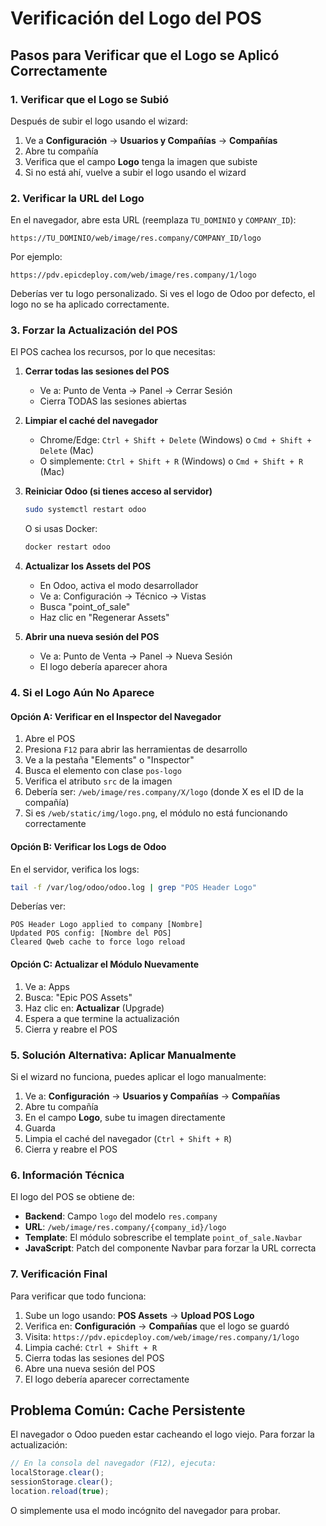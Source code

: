 # Verificación del Logo del POS

## Pasos para Verificar que el Logo se Aplicó Correctamente

### 1. Verificar que el Logo se Subió

Después de subir el logo usando el wizard:

1. Ve a **Configuración** → **Usuarios y Compañías** → **Compañías**
2. Abre tu compañía
3. Verifica que el campo **Logo** tenga la imagen que subiste
4. Si no está ahí, vuelve a subir el logo usando el wizard

### 2. Verificar la URL del Logo

En el navegador, abre esta URL (reemplaza `TU_DOMINIO` y `COMPANY_ID`):

```
https://TU_DOMINIO/web/image/res.company/COMPANY_ID/logo
```

Por ejemplo:
```
https://pdv.epicdeploy.com/web/image/res.company/1/logo
```

Deberías ver tu logo personalizado. Si ves el logo de Odoo por defecto, el logo no se ha aplicado correctamente.

### 3. Forzar la Actualización del POS

El POS cachea los recursos, por lo que necesitas:

1. **Cerrar todas las sesiones del POS**
   - Ve a: Punto de Venta → Panel → Cerrar Sesión
   - Cierra TODAS las sesiones abiertas

2. **Limpiar el caché del navegador**
   - Chrome/Edge: `Ctrl + Shift + Delete` (Windows) o `Cmd + Shift + Delete` (Mac)
   - O simplemente: `Ctrl + Shift + R` (Windows) o `Cmd + Shift + R` (Mac)

3. **Reiniciar Odoo (si tienes acceso al servidor)**
   ```bash
   sudo systemctl restart odoo
   ```
   O si usas Docker:
   ```bash
   docker restart odoo
   ```

4. **Actualizar los Assets del POS**
   - En Odoo, activa el modo desarrollador
   - Ve a: Configuración → Técnico → Vistas
   - Busca "point_of_sale"
   - Haz clic en "Regenerar Assets"

5. **Abrir una nueva sesión del POS**
   - Ve a: Punto de Venta → Panel → Nueva Sesión
   - El logo debería aparecer ahora

### 4. Si el Logo Aún No Aparece

#### Opción A: Verificar en el Inspector del Navegador

1. Abre el POS
2. Presiona `F12` para abrir las herramientas de desarrollo
3. Ve a la pestaña "Elements" o "Inspector"
4. Busca el elemento con clase `pos-logo`
5. Verifica el atributo `src` de la imagen
6. Debería ser: `/web/image/res.company/X/logo` (donde X es el ID de la compañía)
7. Si es `/web/static/img/logo.png`, el módulo no está funcionando correctamente

#### Opción B: Verificar los Logs de Odoo

En el servidor, verifica los logs:

```bash
tail -f /var/log/odoo/odoo.log | grep "POS Header Logo"
```

Deberías ver:
```
POS Header Logo applied to company [Nombre]
Updated POS config: [Nombre del POS]
Cleared Qweb cache to force logo reload
```

#### Opción C: Actualizar el Módulo Nuevamente

1. Ve a: Apps
2. Busca: "Epic POS Assets"
3. Haz clic en: **Actualizar** (Upgrade)
4. Espera a que termine la actualización
5. Cierra y reabre el POS

### 5. Solución Alternativa: Aplicar Manualmente

Si el wizard no funciona, puedes aplicar el logo manualmente:

1. Ve a: **Configuración** → **Usuarios y Compañías** → **Compañías**
2. Abre tu compañía
3. En el campo **Logo**, sube tu imagen directamente
4. Guarda
5. Limpia el caché del navegador (`Ctrl + Shift + R`)
6. Cierra y reabre el POS

### 6. Información Técnica

El logo del POS se obtiene de:
- **Backend**: Campo `logo` del modelo `res.company`
- **URL**: `/web/image/res.company/{company_id}/logo`
- **Template**: El módulo sobrescribe el template `point_of_sale.Navbar`
- **JavaScript**: Patch del componente Navbar para forzar la URL correcta

### 7. Verificación Final

Para verificar que todo funciona:

1. Sube un logo usando: **POS Assets** → **Upload POS Logo**
2. Verifica en: **Configuración** → **Compañías** que el logo se guardó
3. Visita: `https://pdv.epicdeploy.com/web/image/res.company/1/logo`
4. Limpia caché: `Ctrl + Shift + R`
5. Cierra todas las sesiones del POS
6. Abre una nueva sesión del POS
7. El logo debería aparecer correctamente

## Problema Común: Cache Persistente

El navegador o Odoo pueden estar cacheando el logo viejo. Para forzar la actualización:

```javascript
// En la consola del navegador (F12), ejecuta:
localStorage.clear();
sessionStorage.clear();
location.reload(true);
```

O simplemente usa el modo incógnito del navegador para probar.
